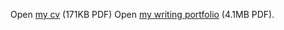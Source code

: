 Open [my cv](HL_CV2023Mar.pdf) (171KB PDF)
Open [my writing portfolio](HughLilly_portfolio.pdf) (4.1MB PDF).
